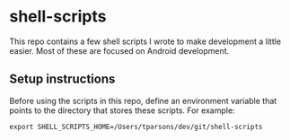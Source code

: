 # shell-scripts
This repo contains a few shell scripts I wrote to make development a little easier.  Most of these are focused on Android development.

## Setup instructions
Before using the scripts in this repo, define an environment variable that points to the directory that stores these scripts.  For example:
```
export SHELL_SCRIPTS_HOME=/Users/tparsons/dev/git/shell-scripts
```
